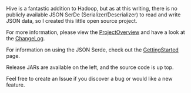 Hive is a fantastic addition to Hadoop, but as at this writing, there is no publicly available JSON SerDe (Serializer/Deserializer) to read and write JSON data, so I created this little open source project.

For more information, please view the [ProjectOverview](ProjectOverview.md) and have a look at the [ChangeLog](ChangeLog.md).

For information on using the JSON Serde, check out the [GettingStarted](GettingStarted.md) page.

Release JARs are available on the left, and the source code is up top.

Feel free to create an Issue if you discover a bug or would like a new feature.